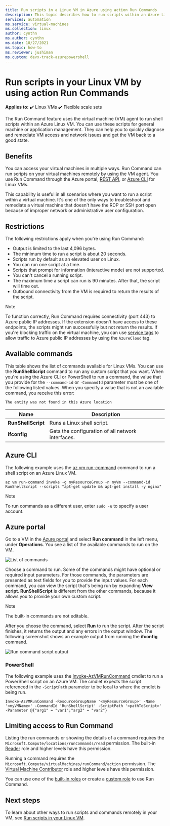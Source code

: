 ```yaml
---
title: Run scripts in a Linux VM in Azure using action Run Commands
description: This topic describes how to run scripts within an Azure Linux virtual machine by using the Run Command feature
services: automation
ms.service: virtual-machines
ms.collection: linux
author: cynthn
ms.author: cynthn
ms.date: 10/27/2021
ms.topic: how-to  
ms.reviewer: jushiman
ms.custom: devx-track-azurepowershell
---
```

# Run scripts in your Linux VM by using action Run Commands

**Applies to:** :heavy_check_mark: Linux VMs :heavy_check_mark: Flexible scale sets 

The Run Command feature uses the virtual machine (VM) agent to run shell scripts within an Azure Linux VM. You can use these scripts for general machine or application management. They can help you to quickly diagnose and remediate VM access and network issues and get the VM back to a good state.

## Benefits

You can access your virtual machines in multiple ways. Run Command can run scripts on your virtual machines remotely by using the VM agent. You use Run Command through the Azure portal, [REST API](/rest/api/compute/virtual-machines-run-commands/run-command), or [Azure CLI](/cli/azure/vm/run-command#az_vm_run_command_invoke) for Linux VMs.

This capability is useful in all scenarios where you want to run a script within a virtual machine. It's one of the only ways to troubleshoot and remediate a virtual machine that doesn't have the RDP or SSH port open because of improper network or administrative user configuration.

## Restrictions

The following restrictions apply when you're using Run Command:

* Output is limited to the last 4,096 bytes.
* The minimum time to run a script is about 20 seconds.
* Scripts run by default as an elevated user on Linux.
* You can run one script at a time.
* Scripts that prompt for information (interactive mode) are not supported.
* You can't cancel a running script.
* The maximum time a script can run is 90 minutes. After that, the script will time out.
* Outbound connectivity from the VM is required to return the results of the script.

> [!NOTE]
> To function correctly, Run Command requires connectivity (port 443) to Azure public IP addresses. If the extension doesn't have access to these endpoints, the scripts might run successfully but not return the results. If you're blocking traffic on the virtual machine, you can use [service tags](../../virtual-network/network-security-groups-overview.md#service-tags) to allow traffic to Azure public IP addresses by using the `AzureCloud` tag.

## Available commands

This table shows the list of commands available for Linux VMs. You can use the **RunShellScript** command to run any custom script that you want. When you're using the Azure CLI or PowerShell to run a command, the value that you provide for the `--command-id` or `-CommandId` parameter must be one of the following listed values. When you specify a value that is not an available command, you receive this error:

```error
The entity was not found in this Azure location
```

|**Name**|**Description**|
|---|---|
|**RunShellScript**|Runs a Linux shell script.|
|**ifconfig**| Gets the configuration of all network interfaces.|

## Azure CLI

The following example uses the [az vm run-command](/cli/azure/vm/run-command#az_vm_run_command_invoke) command to run a shell script on an Azure Linux VM.

```azurecli-interactive
az vm run-command invoke -g myResourceGroup -n myVm --command-id RunShellScript --scripts "apt-get update && apt-get install -y nginx"
```

> [!NOTE]
> To run commands as a different user, enter `sudo -u` to specify a user account.

## Azure portal

Go to a VM in the [Azure portal](https://portal.azure.com) and select **Run command** in the left menu, under **Operations**. You see a list of the available commands to run on the VM.

![List of commands](./media/run-command/run-command-list.png)

Choose a command to run. Some of the commands might have optional or required input parameters. For those commands, the parameters are presented as text fields for you to provide the input values. For each command, you can view the script that's being run by expanding **View script**. **RunShellScript** is different from the other commands, because it allows you to provide your own custom script.

> [!NOTE]
> The built-in commands are not editable.

After you choose the command, select **Run** to run the script. After the script finishes, it returns the output and any errors in the output window. The following screenshot shows an example output from running the **ifconfig** command.

![Run command script output](./media/run-command/run-command-script-output.png)

### PowerShell

The following example uses the [Invoke-AzVMRunCommand](/powershell/module/az.compute/invoke-azvmruncommand) cmdlet to run a PowerShell script on an Azure VM. The cmdlet expects the script referenced in the `-ScriptPath` parameter to be local to where the cmdlet is being run.

```powershell-interactive
Invoke-AzVMRunCommand -ResourceGroupName '<myResourceGroup>' -Name '<myVMName>' -CommandId 'RunShellScript' -ScriptPath '<pathToScript>' -Parameter @{"arg1" = "var1";"arg2" = "var2"}
```

## Limiting access to Run Command

Listing the run commands or showing the details of a command requires the `Microsoft.Compute/locations/runCommands/read` permission. The built-in [Reader](../../role-based-access-control/built-in-roles.md#reader) role and higher levels have this permission.

Running a command requires the `Microsoft.Compute/virtualMachines/runCommand/action` permission. The [Virtual Machine Contributor](../../role-based-access-control/built-in-roles.md#virtual-machine-contributor) role and higher levels have this permission.

You can use one of the [built-in roles](../../role-based-access-control/built-in-roles.md) or create a [custom role](../../role-based-access-control/custom-roles.md) to use Run Command.

## Next steps

To learn about other ways to run scripts and commands remotely in your VM, see [Run scripts in your Linux VM](run-scripts-in-vm.md).
